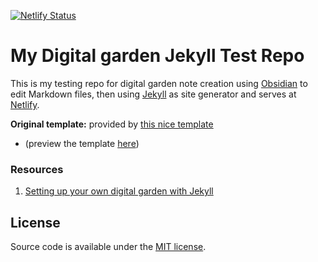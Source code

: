 [![Netlify Status](https://api.netlify.com/api/v1/badges/c3378546-db73-460e-a5f1-550b06fe25ea/deploy-status)](https://app.netlify.com/sites/lightbridge-ks-test/deploys)


# My Digital garden Jekyll Test Repo

This is my testing repo for digital garden note creation using [Obsidian](https://obsidian.md) to edit Markdown files, then using [Jekyll](https://jekyllrb.com) as site generator and serves at [Netlify](https://www.netlify.com). 


**Original template:** provided by [this nice template](https://github.com/maximevaillancourt/digital-garden-jekyll-template) 

- (preview the template [here](https://digital-garden-jekyll-template.netlify.app/))


### Resources

1. [Setting up your own digital garden with Jekyll](https://maximevaillancourt.com/blog/setting-up-your-own-digital-garden-with-jekyll)


## License

Source code is available under the [MIT license](LICENSE.md).
